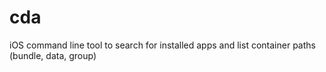 # cda
iOS command line tool to search for installed apps and list container paths (bundle, data, group)
